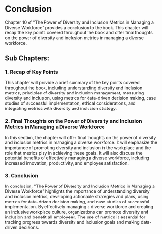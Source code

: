 # Conclusion

Chapter 10 of "The Power of Diversity and Inclusion Metrics in Managing a Diverse Workforce" provides a conclusion to the book. This chapter will recap the key points covered throughout the book and offer final thoughts on the power of diversity and inclusion metrics in managing a diverse workforce.

Sub Chapters:
-------------

### 1. Recap of Key Points

This chapter will provide a brief summary of the key points covered throughout the book, including understanding diversity and inclusion metrics, principles of diversity and inclusion management, measuring diversity and inclusion, using metrics for data-driven decision making, case studies of successful implementation, ethical considerations, and integrating metrics with diversity and inclusion strategy.

### 2. Final Thoughts on the Power of Diversity and Inclusion Metrics in Managing a Diverse Workforce

In this section, the chapter will offer final thoughts on the power of diversity and inclusion metrics in managing a diverse workforce. It will emphasize the importance of promoting diversity and inclusion in the workplace and the role that metrics play in achieving these goals. It will also discuss the potential benefits of effectively managing a diverse workforce, including increased innovation, productivity, and employee satisfaction.

### 3. Conclusion

In conclusion, "The Power of Diversity and Inclusion Metrics in Managing a Diverse Workforce" highlights the importance of understanding diversity and inclusion metrics, developing actionable strategies and plans, using metrics for data-driven decision making, and case studies of successful implementation. By effectively managing a diverse workforce and creating an inclusive workplace culture, organizations can promote diversity and inclusion and benefit all employees. The use of metrics is essential for tracking progress towards diversity and inclusion goals and making data-driven decisions.